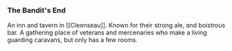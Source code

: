 ### The Bandit's End

An inn and tavern in [[Cleenseau]]. Known for their strong ale, and boistrous bar. A gathering place of veterans and mercenaries who make a living guarding caravans, but only has a few rooms. 
